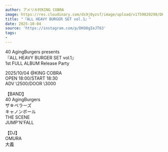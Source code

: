 ```yaml
---
author: アメリカ村KING COBRA
image: https://res.cloudinary.com/ds9j0yzsf/image/upload/v1759820298/DKO8gIeJT63.jpg
title: "『ALL HEAVY BURGER SET vol.1』"
date: 2025-10-04
source: 'https://instagram.com/p/DKO8gIeJT63'
tags:
- 
---
```

40 AgingBurgers presents<br>
『ALL HEAVY BURGER SET vol.1』<br>
1st FULL ALBUM Release Party

2025/10/04 @KING COBRA<br>
OPEN 18:00/START 18:30<br>
ADV \2500/DOOR \3000

【BAND】<br>
40 AgingBurgers<br>
ザ☆ペラーズ<br>
キャノンボール<br>
THE SCENE<br>
JUMP'N'FALL

【DJ】<br>
OMURA<br>
大義